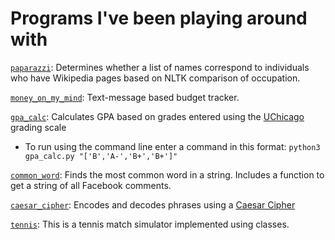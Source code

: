 
# Programs I've been playing around with

[`paparazzi`](https://github.com/natashamathur/jungle_gym/tree/master/paparazzi): Determines whether a list of names correspond to individuals who have Wikipedia pages based on NLTK comparison of occupation. 

[`money_on_my_mind`](https://github.com/natashamathur/jungle_gym/blob/master/money_on_my_mind): Text-message based budget tracker.

[`gpa_calc`](https://github.com/natashamathur/natasha/blob/master/gpa_calc.py): Calculates GPA based on grades entered using the [UChicago](https://registrar.uchicago.edu/page/grading-systems) grading scale
* To run using the command line enter a command in this format: `python3 gpa_calc.py "['B','A-','B+','B+']"`

[`common_word`](https://github.com/natashamathur/natasha/blob/master/common_word.py): Finds the most common word in a string. Includes a function to get a string of all Facebook comments. 

[`caesar_cipher`](https://github.com/natashamathur/natasha/blob/master/caesar_cipher): Encodes and decodes phrases using a [Caesar Cipher](https://en.wikipedia.org/wiki/Caesar_cipher)

[`tennis`](https://github.com/natashamathur/natasha/blob/master/tennis.py): This is a tennis match simulator implemented using classes. 




